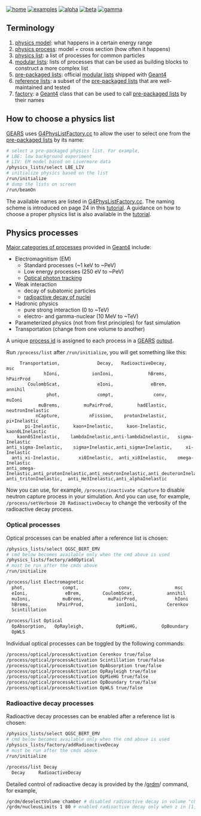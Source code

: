 [![home](https://img.shields.io/badge/gears-home-magenta?style=flat)](../..)
[![examples](https://img.shields.io/badge/gears-examples-green?style=flat)](..)
[![alpha](https://img.shields.io/badge/alpha-interactions-blue?style=flat)](alpha)
[![beta](https://img.shields.io/badge/beta-interactions-yellow?style=flat)](beta)
[![gamma](https://img.shields.io/badge/gamma-interactions-cyan?style=flat)](gamma)

## Terminology

1. [physics model][physics list]: what happens in a certain energy range
2. [physics process][physics list]: model + cross section (how often it happens)
3. [physics list][]: a list of processes for common particles
4. [modular lists][]: lists of processes that can be used as building blocks to construct a more complex list
5. [pre-packaged lists][]: official [modular lists][] shipped with [Geant4][]
6. [reference lists][]: a subset of the [pre-packaged lists][] that are well-maintained and tested
7. [factory][]: a [Geant4][] class that can be used to call [pre-packaged lists][] by their names

[physics list]:{{site.g4doc}}/UserActions/mandatoryActions.html#physics-lists
[modular lists]:{{site.g4doc}}/UserActions/mandatoryActions.html#building-physics-list-from-physics-builders
[pre-packaged lists]: {{site.g4git}}/physics_lists/lists/include
[reference lists]: https://geant4.web.cern.ch/node/155
[factory]:https://geant4.kek.jp/lxr/source/physics_lists/lists/src/G4PhysListFactory.cc#L79

## How to choose a physics list

[GEARS][] uses [G4PhysListFactory.cc][factory] to allow the user to select one from the [pre-packaged lists][] by its name:

```sh
# select a pre-packaged physics list. For example,
# LBE: low background experiment
# LIV: EM model based on Livermore data
/physics_lists/select LBE_LIV
# initialize physics based on the list
/run/initialize
# dump the lists on screen
/run/beamOn
```

The available names are listed in [G4PhysListFactory.cc][factory]. The naming scheme is introduced on page 24 in this [tutorial][]. A guidance on how to choose a proper physics list is also available in the [tutorial][].

[tutorial]:https://www.slac.stanford.edu/xorg/geant4/SLACTutorial14/Physics1.pdf

## Physics processes

[Major categories of processes]({{site.g4doc}}/TrackingAndPhysics/physicsProcess.html) provided in [Geant4][] include:

- Electromagnitism (EM)
  - Standard processes (~1 keV to ~PeV)
  - Low energy processes (250 eV to ~PeV)
  - [Optical photon tracking](#optical-processes)
- Weak interaction
  - decay of subatomic particles
  - [radioactive decay of nuclei](radioactive-decay-processes)
- Hadronic physics
  - pure strong interaction (0 to ~TeV)
  - electro- and gamma-nuclear (10 MeV to ~TeV)
- Parameterized physics (not from first principles) for fast simulation
- Transportation (change from one volume to another)

A unique [process id](../output#process-id) is assigned to each process in a [GEARS][] [output](../output#process-id).

Run `/process/list` after `/run/initialize`, you will get something like this:

~~~
     Transportation,              Decay,   RadioactiveDecay,                msc
              hIoni,            ionIoni,             hBrems,          hPairProd
        CoulombScat,              eIoni,              eBrem,            annihil
               phot,              compt,               conv,             muIoni
            muBrems,         muPairProd,         hadElastic,   neutronInelastic
           nCapture,           nFission,    protonInelastic,       pi+Inelastic
       pi-Inelastic,     kaon+Inelastic,     kaon-Inelastic,    kaon0LInelastic
    kaon0SInelastic,    lambdaInelastic,anti-lambdaInelastic,   sigma-Inelastic
anti_sigma-Inelastic,    sigma+Inelastic,anti_sigma+Inelastic,     xi-Inelastic
  anti_xi-Inelastic,       xi0Inelastic,  anti_xi0Inelastic,    omega-Inelastic
anti_omega-Inelastic,anti_protonInelastic,anti_neutronInelastic,anti_deuteronInelastic
anti_tritonInelastic,  anti_He3Inelastic,anti_alphaInelastic
~~~

Now you can use, for example, `/process/inactivate nCapture` to disable neutron capture process in your simulation. And you can use, for example, `/process/setVerbose 20 RadioactiveDecay` to change the verbosity of the radioactive decay process.

### Optical processes
Optical processes can be enabled after a reference list is chosen:

```sh
/physics_lists/select QGSC_BERT_EMV
# cmd below becomes available only when the cmd above is used
/physics_lists/factory/addOptical
# must be run after the cmds above
/run/initialize

/process/list Electromagnetic
  phot,              compt,               conv,                msc
  eIoni,              eBrem,        CoulombScat,            annihil
  muIoni,            muBrems,         muPairProd,              hIoni
  hBrems,          hPairProd,            ionIoni,           Cerenkov
  Scintillation

/process/list Optical
  OpAbsorption,   OpRayleigh,            OpMieHG,         OpBoundary
  OpWLS
```

Individual optical processes can be toggled by the following commands:

~~~sh
/process/optical/processActivation Cerenkov true/false
/process/optical/processActivation Scintillation true/false
/process/optical/processActivation OpAbsorption true/false
/process/optical/processActivation OpRayleigh true/false
/process/optical/processActivation OpMieHG true/false
/process/optical/processActivation OpBoundary true/false
/process/optical/processActivation OpWLS true/false
~~~

### Radioactive decay processes
Radioactive decay processes can be enabled after a reference list is chosen:

```sh
/physics_lists/select QGSC_BERT_EMV
# cmd below becomes available only when the cmd above is used
/physics_lists/factory/addRadioactiveDecay
# must be run after the cmds above
/run/initialize

/process/list Decay
  Decay 	RadioactiveDecay
```
Detailed control of radioactive decay is provided by the /[grdm][]/ command, for example,

~~~sh
/grdm/deselectVolume chamber # disabled radioactive decay in volume "chamber"
/grdm/nucleusLimits 1 80 # enabled radioactive decay only when z in [1, 80]
~~~

[Geant4]: http://geant4.cern.ch
[GEARS]: http://physino.xyz/gears
[grdm]:{{site.g4doc}}/Control/AllResources/Control/UIcommands/_grdm_.html

